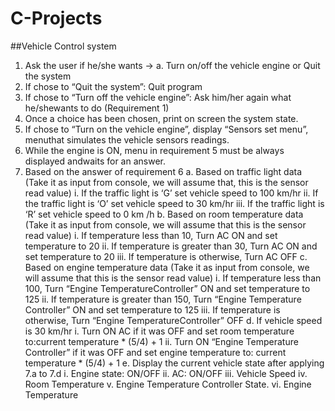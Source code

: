 # C-Projects
##Vehicle Control system
1. Ask the user if he/she wants -> a. Turn on/off the vehicle engine or Quit the system
2. If chose to “Quit the system”: Quit program
3. If chose to “Turn off the vehicle engine”: Ask him/her again what he/shewants to do (Requirement 1)
4. Once a choice has been chosen, print on screen the system state.
5. If chose to “Turn on the vehicle engine”, display “Sensors set menu”, menuthat simulates the vehicle sensors readings.
6. While the engine is ON, menu in requirement 5 must be always displayed andwaits for an answer.
7. Based on the answer of requirement 6 
	a. Based on traffic light data (Take it as input from console, we will assume that, this is the sensor read value)
		i. If the traffic light is ‘G’ set vehicle speed to 100 km/hr
		ii. If the traffic light is ‘O’ set vehicle speed to 30 km/hr
		iii. If the traffic light is ‘R’ set vehicle speed to 0 km /h
	b. Based on room temperature data (Take it as input from console, we will assume that this is the sensor read value)
		i. If temperature less than 10, Turn AC ON and set temperature to 20
		ii. If temperature is greater than 30, Turn AC ON and set temperature to 20
		iii. If temperature is otherwise, Turn AC OFF
	c. Based on engine temperature data (Take it as input from console, we will assume that this is the sensor read value)
		i. If temperature less than 100, Turn “Engine TemperatureController” ON and set temperature to 125
		ii. If temperature is greater than 150, Turn “Engine Temperature Controller” ON and set temperature to 125
		iii. If temperature is otherwise, Turn “Engine TemperatureController” OFF
	d. If vehicle speed is 30 km/hr
		i. Turn ON AC if it was OFF and set room temperature to:current temperature * (5/4) + 1
		ii. Turn ON “Engine Temperature Controller” if it was OFF and set engine temperature to: current temperature * (5/4) + 1
	e. Display the current vehicle state after applying 7.a to 7.d
		i. Engine state: ON/OFF
		ii. AC: ON/OFF
		iii. Vehicle Speed
		iv. Room Temperature
		v. Engine Temperature Controller State.
		vi. Engine Temperature
